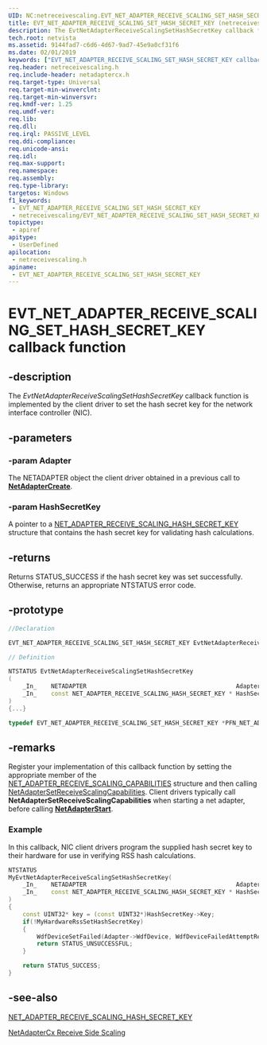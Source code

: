```yaml
---
UID: NC:netreceivescaling.EVT_NET_ADAPTER_RECEIVE_SCALING_SET_HASH_SECRET_KEY
title: EVT_NET_ADAPTER_RECEIVE_SCALING_SET_HASH_SECRET_KEY (netreceivescaling.h)
description: The EvtNetAdapterReceiveScalingSetHashSecretKey callback function is implemented by the client driver to set the hash secret key for the network interface controller (NIC).
tech.root: netvista
ms.assetid: 9144fad7-c6d6-4d67-9ad7-45e9a0cf31f6
ms.date: 02/01/2019
keywords: ["EVT_NET_ADAPTER_RECEIVE_SCALING_SET_HASH_SECRET_KEY callback function"]
req.header: netreceivescaling.h
req.include-header: netadaptercx.h 
req.target-type: Universal
req.target-min-winverclnt: 
req.target-min-winversvr: 
req.kmdf-ver: 1.25
req.umdf-ver: 
req.lib: 
req.dll: 
req.irql: PASSIVE_LEVEL
req.ddi-compliance: 
req.unicode-ansi: 
req.idl: 
req.max-support: 
req.namespace: 
req.assembly: 
req.type-library: 
targetos: Windows
f1_keywords:
 - EVT_NET_ADAPTER_RECEIVE_SCALING_SET_HASH_SECRET_KEY
 - netreceivescaling/EVT_NET_ADAPTER_RECEIVE_SCALING_SET_HASH_SECRET_KEY
topictype:
 - apiref
apitype:
 - UserDefined
apilocation:
 - netreceivescaling.h
apiname:
 - EVT_NET_ADAPTER_RECEIVE_SCALING_SET_HASH_SECRET_KEY
---
```


# EVT_NET_ADAPTER_RECEIVE_SCALING_SET_HASH_SECRET_KEY callback function


## -description

The *EvtNetAdapterReceiveScalingSetHashSecretKey* callback function is implemented by the client driver to set the hash secret key for the network interface controller (NIC).

## -parameters

### -param Adapter 

The NETADAPTER object the client driver obtained in a previous call to [**NetAdapterCreate**](../netadapter/nf-netadapter-netadaptercreate.md).

### -param HashSecretKey

A pointer to a [NET_ADAPTER_RECEIVE_SCALING_HASH_SECRET_KEY](ns-netreceivescaling-_net_adapter_receive_scaling_hash_secret_key.md) structure that contains the hash secret key for validating hash calculations.

## -returns

Returns STATUS_SUCCESS if the hash secret key was set successfully. Otherwise, returns an appropriate NTSTATUS error code.

## -prototype

```cpp
//Declaration

EVT_NET_ADAPTER_RECEIVE_SCALING_SET_HASH_SECRET_KEY EvtNetAdapterReceiveScalingSetHashSecretKey; 

// Definition

NTSTATUS EvtNetAdapterReceiveScalingSetHashSecretKey 
(
	_In_	NETADAPTER 											Adapter,
	_In_	const NET_ADAPTER_RECEIVE_SCALING_HASH_SECRET_KEY *	HashSecretKey
)
{...}

typedef EVT_NET_ADAPTER_RECEIVE_SCALING_SET_HASH_SECRET_KEY *PFN_NET_ADAPTER_RECEIVE_SCALING_SET_HASH_SECRET_KEY;
```

## -remarks

Register your implementation of this callback function by setting the appropriate member of the [NET_ADAPTER_RECEIVE_SCALING_CAPABILITIES](ns-netreceivescaling-_net_adapter_receive_scaling_capabilities.md) structure and then calling [NetAdapterSetReceiveScalingCapabilities](nf-netreceivescaling-netadaptersetreceivescalingcapabilities.md). Client drivers typically call **NetAdapterSetReceiveScalingCapabilities** when starting a net adapter, before calling [**NetAdapterStart**](../netadapter/nf-netadapter-netadapterstart.md).



### Example

In this callback, NIC client drivers program the supplied hash secret key to their hardware for use in verifying RSS hash calculations.

```C++
NTSTATUS
MyEvtNetAdapterReceiveScalingSetHashSecretKey(
	_In_	NETADAPTER 											Adapter,
	_In_	const NET_ADAPTER_RECEIVE_SCALING_HASH_SECRET_KEY *	HashSecretKey	
)
{
	const UINT32* key = (const UINT32*)HashSecretKey->Key;
	if(!MyHardwareRssSetHashSecretKey)
	{
		WdfDeviceSetFailed(Adapter->WdfDevice, WdfDeviceFailedAttemptRestart);
		return STATUS_UNSUCCESSFUL;
	}

	return STATUS_SUCCESS;
}
```

## -see-also

[NET_ADAPTER_RECEIVE_SCALING_HASH_SECRET_KEY](ns-netreceivescaling-_net_adapter_receive_scaling_hash_secret_key.md)

[NetAdapterCx Receive Side Scaling](https://docs.microsoft.com/windows-hardware/drivers/netcx/netadaptercx-receive-side-scaling-rss-)

